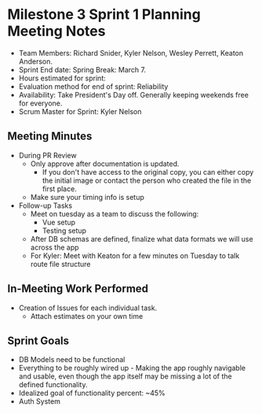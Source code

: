 # Milestone 3 Sprint 1 Planning Meeting Notes

- Team Members: Richard Snider, Kyler Nelson, Wesley Perrett, Keaton Anderson.
- Sprint End date: Spring Break: March 7.
- Hours estimated for sprint:
- Evaluation method for end of sprint: Reliability
- Availability: Take President's Day off. Generally keeping weekends free for everyone.
- Scrum Master for Sprint: Kyler Nelson

## Meeting Minutes

- During PR Review
    - Only approve after documentation is updated.
        - If you don't have access to the original copy, you can either copy the initial image or contact the person who created the file in the first place.
    - Make sure your timing info is setup
- Follow-up Tasks
    - Meet on tuesday as a team to discuss the following:
        - Vue setup
        - Testing setup
    - After DB schemas are defined, finalize what data formats we will use across the app
    - For Kyler: Meet with Keaton for a few minutes on Tuesday to talk route file structure

## In-Meeting Work Performed

- Creation of Issues for each individual task.
    - Attach estimates on your own time

## Sprint Goals

- DB Models need to be functional
- Everything to be roughly wired up - Making the app roughly navigable and usable, even though the app itself may be missing a lot of the defined functionality.
- Idealized goal of functionality percent: ~45%
- Auth System